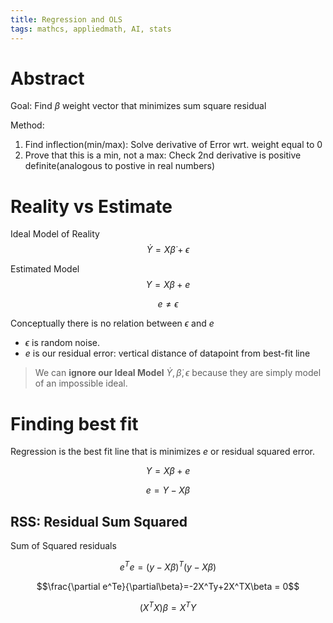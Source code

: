 ```yaml
---
title: Regression and OLS
tags: mathcs, appliedmath, AI, stats
---
```

# Abstract

Goal: Find $\beta$ weight vector that minimizes sum square residual  

Method: 
1. Find inflection(min/max): Solve derivative of Error wrt. weight equal to 0 
2. Prove that this is a min, not a max: Check 2nd derivative is positive definite(analogous to postive in real numbers)  

# Reality vs Estimate

Ideal Model of Reality
$$\dot{Y} = X\dot{\beta} + \epsilon$$

Estimated Model
$$Y=X\beta + e$$

$$e \neq \epsilon$$

Conceptually there is no relation between $\epsilon$ and $e$

* $\epsilon$ is random noise.  
* $e$ is our residual error: vertical distance of datapoint from best-fit line   

> We can **ignore our Ideal Model**  $\dot{Y},\dot{\beta},\epsilon$ because they are simply model of an impossible ideal.  

# Finding best fit

Regression is the best fit line that is minimizes $e$ or residual squared error.

$$Y=X\beta + e$$

$$e=Y-X\beta$$



## RSS: Residual Sum Squared

Sum of Squared residuals

$$e^Te = (y-X\beta)^T(y-X\beta)$$

$$\frac{\partial e^Te}{\partial\beta}=-2X^Ty+2X^TX\beta = 0$$

$$(X^TX)\beta=X^TY$$